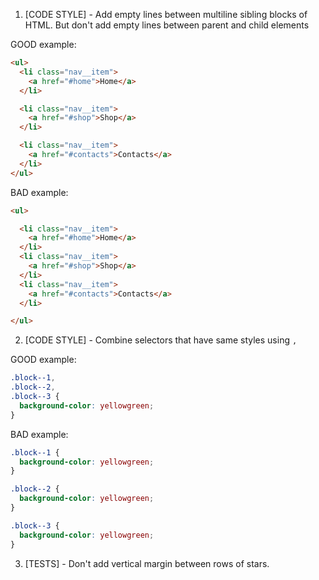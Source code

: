 1. [CODE STYLE] - Add empty lines between multiline sibling blocks of HTML.
But don't add empty lines between parent and child elements

GOOD example:
```html
<ul>
  <li class="nav__item">
    <a href="#home">Home</a>
  </li>

  <li class="nav__item">
    <a href="#shop">Shop</a>
  </li>

  <li class="nav__item">
    <a href="#contacts">Contacts</a>
  </li>
</ul>
```
BAD example:
```html
<ul>

  <li class="nav__item">
    <a href="#home">Home</a>
  </li>
  <li class="nav__item">
    <a href="#shop">Shop</a>
  </li>
  <li class="nav__item">
    <a href="#contacts">Contacts</a>
  </li>

</ul>
```

2. [CODE STYLE] - Combine selectors that have same styles using `,`

GOOD example:
```css
.block--1,
.block--2,
.block--3 {
  background-color: yellowgreen;
}
```

BAD example:
```css
.block--1 {
  background-color: yellowgreen;
}

.block--2 {
  background-color: yellowgreen;
}

.block--3 {
  background-color: yellowgreen;
}
```

3. [TESTS] - Don't add vertical margin between rows of stars.
